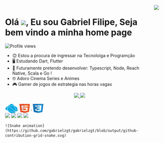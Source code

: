 
<img align="right" height="590em" src="https://raw.githubusercontent.com/gist/GabrielZGT/2df2062ca1eb8ff25f5ff6665fceb59a/raw/665f00597a4b27390eee02eb4fd521fffe217723/githubcard.svg"/>
<h1 align="left">Olá <img src="https://raw.githubusercontent.com/kaueMarques/kaueMarques/master/hi.gif" width="30px">, Eu sou Gabriel Filipe, Seja bem vindo a minha home page </h1>
<p align="left"> <img src="https://komarev.com/ghpvc/?username=gabrielzgt&color=yellow" alt="Profile views" /> </p>


- 😊 Estou a procura de ingressar na Tecnoloiga e Programção
- 🖥️ Estudando Dart, Flutter 
- 🚀 Futuramente pretendo desenvolver: Typescript, Node, Reach Native, Scala e Go !
- 🤓 Adoro Cinema Series e Animes 
- 🎮 Gamer de jogos de estrategia nas horas vagas
 
<div align="center">
  <a href="https://github.com/rafaballerini">
  <img height="150em" src="https://github-readme-stats.vercel.app/api?username=gabrielZGT&show_icons=true&theme=onedark&include_all_commits=true&count_private=true"/>
  <img height="150em" src="https://github-readme-stats.vercel.app/api/top-langs/?username=gabrielzgt&layout=compact&langs_count=7&theme=onedark"/>
</div>
  
  <div style="display: inline_auto"><br>
  <img align="center" alt="Biel-Dart" height="30" width="40" src="https://raw.githubusercontent.com/devicons/devicon/master/icons/dart/dart-plain.svg">
  <img align="center" alt="Biel-HTML" height="30" width="40" src="https://raw.githubusercontent.com/devicons/devicon/master/icons/html5/html5-original.svg">
  <img align="center" alt="Rafa-CSS" height="30" width="40" src="https://raw.githubusercontent.com/devicons/devicon/master/icons/css3/css3-original.svg">
</div>
  
  
  <div> 
  <a href="https://www.youtube.com/watch?v=dQw4w9WgXcQ_-uuuZbY0AAt9CViNzvc-Q" target="_blank"><img src="https://img.shields.io/badge/YouTube-FF0000?style=for-the-badge&logo=youtube&logoColor=black" target="_blank"></a>
  <a href="https://instagram.com/gabrielfilipez" target="_blank"><img src="https://img.shields.io/badge/-Instagram-%23E4405F?style=for-the-badge&logo=instagram&logoColor=black" target="_blank"></a>
  <a href = "mailto:contatorafaballerini@gmail.com"><img src="https://img.shields.io/badge/-Gmail-%23333?style=for-the-badge&logo=gmail&logoColor=black" target="_blank"></a>
  <a href="https://www.linkedin.com/in/gabriel-filipe-a3909721a" target="_blank"><img src="https://img.shields.io/badge/-LinkedIn-%230077B5?style=for-the-badge&logo=linkedin&logoColor=black" target="_blank"></a>
    
    ![Snake animation](https://github.com/gabrielzgt/gabrielzgt/blob/output/github-contribution-grid-snake.svg)
    
